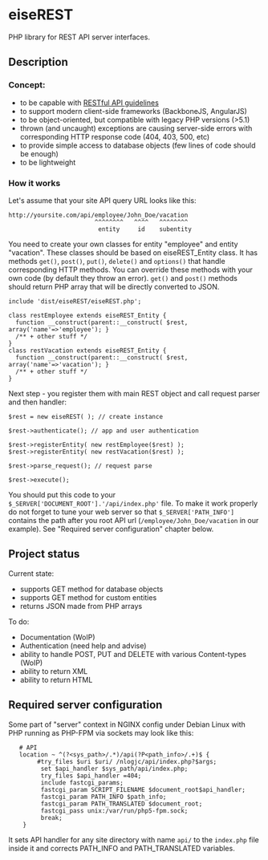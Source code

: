 # eiseREST

PHP library for REST API server interfaces.

## Description

### Concept:
- to be capable with [RESTful API guidelines](https://restfulapi.net)
- to support modern client-side frameworks (BackboneJS, AngularJS)
- to be object-oriented, but compatible with legacy PHP versions (>5.1)
- thrown (and uncaught) exceptions are causing server-side errors with corresponding HTTP response code (404, 403, 500, etc)
- to provide simple access to database objects (few lines of code should be enough)
- to be lightweight

### How it works

Let's assume that your site API query URL looks like this:
```
http://yoursite.com/api/employee/John_Doe/vacation
                        ^^^^^^^^   ^^^^   ^^^^^^^^
                         entity     id    subentity 
```

You need to create your own classes for entity "employee" and entity "vacation". These classes should be based on eiseREST_Entity class. It has methods `get()`, `post()`, `put()`, `delete()` and `options()` that handle corresponding HTTP methods. You can override these methods with your own code (by default they throw an error). `get()` and `post()` methods should return PHP array that will be directly converted to JSON.

```
include 'dist/eiseREST/eiseREST.php';

class restEmployee extends eiseREST_Entity { 
  function __construct(parent::__construct( $rest, array('name'=>'employee'); }
  /** + other stuff */
}
class restVacation extends eiseREST_Entity { 
  function __construct(parent::__construct( $rest, array('name'=>'vacation'); }
  /** + other stuff */ 
}
```

Next step - you register them with main REST object and call request parser and then handler:
```
$rest = new eiseREST( ); // create instance

$rest->authenticate(); // app and user authentication

$rest->registerEntity( new restEmployee($rest) );
$rest->registerEntity( new restVacation($rest) );

$rest->parse_request(); // request parse

$rest->execute();
```

You should put this code to your `$_SERVER['DOCUMENT_ROOT'].'/api/index.php'` file. To make it work properly do not forget to tune your web server so that `$_SERVER['PATH_INFO']` contains the path after you root API url (`/employee/John_Doe/vacation` in our example). See "Required server configuration" chapter below.

## Project status

Current state:
- supports GET method for database objects
- supports GET method for custom entities
- returns JSON made from PHP arrays

To do:
- Documentation (WoIP)
- Authentication (need help and advise)
- ability to handle POST, PUT and DELETE with various Content-types (WoIP)
- ability to return XML
- ability to return HTML

## Required server configuration

Some part of "server" context in NGINX config under Debian Linux with PHP running as PHP-FPM via sockets may look like this:
```
   # API
   location ~ ^(?<sys_path>/.*)/api(?P<path_info>/.+)$ {
        #try_files $uri $uri/ /nlogjc/api/index.php?$args;
         set $api_handler $sys_path/api/index.php;
         try_files $api_handler =404;
         include fastcgi_params;
         fastcgi_param SCRIPT_FILENAME $document_root$api_handler;
         fastcgi_param PATH_INFO $path_info;
         fastcgi_param PATH_TRANSLATED $document_root;
         fastcgi_pass unix:/var/run/php5-fpm.sock;
         break;
    }
```
It sets API handler for any site directory with name `api/` to the `index.php` file inside it and corrects PATH_INFO and PATH_TRANSLATED variables.
